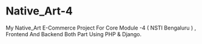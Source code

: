 # Native_Art-4
My Native_Art E-Commerce Project For Core Module -4 ( NSTI Bengaluru ) , Frontend And Backend Both Part Using PHP &amp; Django.
